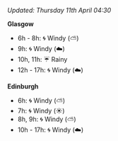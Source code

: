 *Updated: Thursday 11th April 04:30*

**Glasgow**

* 6h - 8h: :cyclone: Windy (:partly_sunny:)
* 9h: :cyclone: Windy (:cloud:)
* 10h, 11h: :umbrella: Rainy
* 12h - 17h: :cyclone: Windy (:cloud:)

**Edinburgh**

* 6h: :cyclone: Windy (:partly_sunny:)
* 7h: :cyclone: Windy (:sunny:)
* 8h, 9h: :cyclone: Windy (:partly_sunny:)
* 10h - 17h: :cyclone: Windy (:cloud:)
